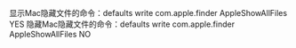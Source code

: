 

显示Mac隐藏文件的命令：defaults write com.apple.finder AppleShowAllFiles  YES
隐藏Mac隐藏文件的命令：defaults write com.apple.finder AppleShowAllFiles  NO



